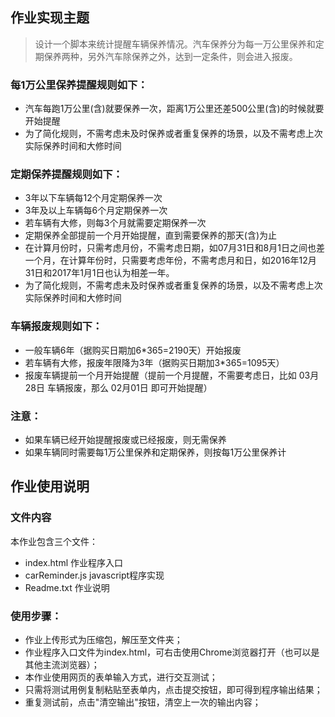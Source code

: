 ## 作业实现主题
> 设计⼀个脚本来统计提醒⻋辆保养情况。汽⻋保养分为每⼀万公⾥保养和定期保养两种，另外汽⻋除保养之外，达到⼀定条件，则会进⼊报废。

### 每1万公⾥保养提醒规则如下：
+ 汽⻋每跑1万公⾥(含)就要保养⼀次，距离1万公⾥还差500公⾥(含)的时候就要开始提醒
+ 为了简化规则，不需考虑未及时保养或者重复保养的场景，以及不需考虑上次实际保养时间和⼤修时间

### 定期保养提醒规则如下：
+ 3年以下⻋辆每12个⽉定期保养⼀次
+ 3年及以上⻋辆每6个⽉定期保养⼀次
+ 若⻋辆有⼤修，则每3个⽉就需要定期保养⼀次
+ 定期保养全部提前⼀个⽉开始提醒，直到需要保养的那天(含)为⽌
+ 在计算⽉份时，只需考虑⽉份，不需考虑⽇期，如07⽉31⽇和8⽉1⽇之间也差⼀个⽉，在计算年份时，只需要考虑年份，不需考虑⽉和⽇，如2016年12⽉31⽇和2017年1⽉1⽇也认为相差⼀年。
+ 为了简化规则，不需考虑未及时保养或者重复保养的场景，以及不需考虑上次实际保养时间和⼤修时间

### ⻋辆报废规则如下：
+ ⼀般⻋辆6年（据购买⽇期加6*365=2190天）开始报废
+ 若⻋辆有⼤修，报废年限降为3年（据购买⽇期加3*365=1095天）
+ 报废⻋辆提前⼀个⽉开始提醒（提前⼀个⽉提醒，不需要考虑⽇，⽐如 03⽉28⽇ ⻋辆报废，那么 02⽉01⽇ 即可开始提醒）

### 注意：
+ 如果⻋辆已经开始提醒报废或已经报废，则⽆需保养
+ 如果⻋辆同时需要每1万公⾥保养和定期保养，则按每1万公⾥保养计

## 作业使用说明

### 文件内容

本作业包含三个文件：
+ index.html 作业程序入口
+ carReminder.js javascript程序实现
+ Readme.txt 作业说明

### 使用步骤：

+ 作业上传形式为压缩包，解压至文件夹；
+ 作业程序入口文件为index.html，可右击使用Chrome浏览器打开（也可以是其他主流浏览器）；
+ 本作业使用网页的表单输入方式，进行交互测试；
+ 只需将测试用例复制粘贴至表单内，点击提交按钮，即可得到程序输出结果；
+ 重复测试前，点击"清空输出"按钮，清空上一次的输出内容；


